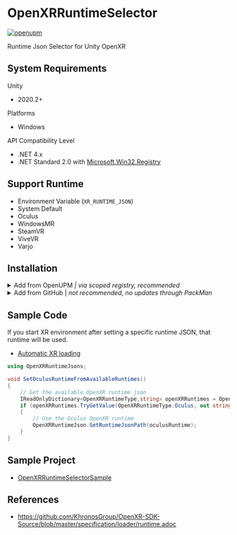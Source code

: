 # OpenXRRuntimeSelector
[![openupm](https://img.shields.io/npm/v/com.shiena.openxrruntimejson?label=openupm&registry_uri=https://package.openupm.com)](https://openupm.com/packages/com.shiena.openxrruntimejson/)

Runtime Json Selector for Unity OpenXR

## System Requirements

Unity
  - 2020.2+

Platforms
  - Windows

API Compatibility Level
  - .NET 4.x
  - .NET Standard 2.0 with [Microsoft.Win32.Registry](https://www.nuget.org/packages/Microsoft.Win32.Registry/)

## Support Runtime

- Environment Variable (`XR_RUNTIME_JSON`)
- System Default
- Oculus
- WindowsMR
- SteamVR
- ViveVR
- Varjo

## Installation

<details>
<summary>Add from OpenUPM <em>| via scoped registry, recommended</em></summary>

To add OpenUPM to your project:

- open `Edit/Project Settings/Package Manager`
- add a new Scoped Registry:
```
Name: OpenUPM
URL:  https://package.openupm.com/
Scope(s): com.shiena
```
- click <kbd>Save</kbd>
- open Package Manager
- Select ``My Registries`` in dropdown top left
- Select ``OpenXR Runtime Selector`` and click ``Install``
</details>

<details>
<summary>Add from GitHub | <em>not recommended, no updates through PackMan</em></summary>

You can also add it directly from GitHub on Unity 2019.4+. Note that you won't be able to receive updates through Package Manager this way, you'll have to update manually.

- open Package Manager
- click <kbd>+</kbd>
- select <kbd>Add from Git URL</kbd>
- paste `https://github.com/shiena/OpenXRRuntimeSelector.git`
- click <kbd>Add</kbd>
</details>

## Sample Code

If you start XR environment after setting a specific runtime JSON, that runtime will be used.

- [Automatic XR loading](https://docs.unity3d.com/Packages/com.unity.xr.management@4.0/manual/EndUser.html#automatic-xr-loading)

```cs
using OpenXRRuntimeJsons;

void SetOculusRuntimeFromAvailableRuntimes()
{
    // Get the available OpenXR runtime json
    IReadOnlyDictionary<OpenXRRuntimeType,string> openXRRuntimes = OpenXRRuntimeJson.GetRuntimeJsonPaths();
    if (openXRRuntimes.TryGetValue(OpenXRRuntimeType.Oculus, out string oculusRuntime))
    {
        // Use the Oculus OpenXR runtime
        OpenXRRuntimeJson.SetRuntimeJsonPath(oculusRuntime);
    }
}
```

## Sample Project

- [OpenXRRuntimeSelectorSample](https://github.com/shiena/OpenXRRuntimeSelectorSample)

## References

- https://github.com/KhronosGroup/OpenXR-SDK-Source/blob/master/specification/loader/runtime.adoc
